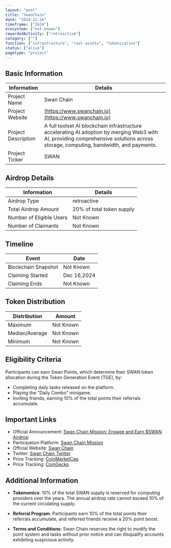 ```yaml
---
layout: "post"
title: "SwanChain"
date: "2024-12-16"
timeframe: ["2k24"]
ecosystem: ["not-known"]
rewardedActivity: ["retroactive"]
category: [""]
function: ["infrastructure", "real-assets", "tokenization"]
status: ["alive"]
pagetype: "project"
---
```


## Basic Information

| Information         | Details                                                                                                                                                                             |
| ------------------- | ----------------------------------------------------------------------------------------------------------------------------------------------------------------------------------- |
| Project Name        | Swan Chain                                                                                                                                                                          |
| Project Website     | [https://www.swanchain.io](https://www.swanchain.io)                                                                                                                                |
| Project Description | A full toolset AI blockchain infrastructure accelerating AI adoption by merging Web3 with AI, providing comprehensive solutions across storage, computing, bandwidth, and payments. |
| Project Ticker      | SWAN                                                                                                                                                                                |

## Airdrop Details

| Information              | Details                   |
| ------------------------ | ------------------------- |
| Airdrop Type             | retroactive               |
| Total Airdrop Amount     | 20% of total token supply |
| Number of Eligible Users | Not Known                 |
| Number of Claimants      | Not Known                 |

## Timeline

| Event               | Date        |
| ------------------- | ----------- |
| Blockchain Snapshot | Not Known   |
| Claiming Started    | Dec 16,2024 |
| Claiming Ends       | Not Known   |

## Token Distribution

| Distribution   | Amount    |
| -------------- | --------- |
| Maximum        | Not Known |
| Median/Average | Not Known |
| Minimum        | Not Known |

## Eligibility Criteria

Participants can earn Swan Points, which determine their SWAN token allocation during the Token Generation Event (TGE), by:

- Completing daily tasks released on the platform.
- Playing the "Daily Combo" minigame.
- Inviting friends, earning 10% of the total points their referrals accumulate.

## Important Links

- Official Announcement: [Swan Chain Mission: Engage and Earn $SWAN Airdrop](https://swanchain.medium.com/swan-chain-mission-engage-and-earn-swan-airdrop-8a91d96f9ec7)
- Participation Platform: [Swan Chain Mission](https://mission.swanchain.io/)
- Official Website: [Swan Chain](https://www.swanchain.io)
- Twitter: [Swan Chain Twitter](https://twitter.com/swan_chain)
- Price Tracking: [CoinMarketCap](https://coinmarketcap.com/currencies/swan-chain/)
- Price Tracking: [CoinGecko](https://www.coingecko.com/en/coins/swan-chain/)

## Additional Information

- **Tokenomics**: 10% of the total SWAN supply is reserved for computing providers over the years. The annual airdrop rate cannot exceed 10% of the current circulating supply.

- **Referral Program**: Participants earn 10% of the total points their referrals accumulate, and referred friends receive a 20% point boost.

- **Terms and Conditions**: Swan Chain reserves the right to modify the point system and tasks without prior notice and can disqualify accounts exhibiting suspicious activity.